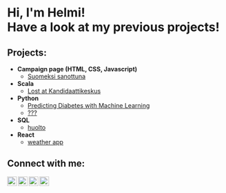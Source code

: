 <h1>Hi, I'm Helmi! <br/> Have a look at my previous projects!</h1>

<h2>Projects:</h2>

- <b>Campaign page (HTML, CSS, Javascript)</b>
  - [Suomeksi sanottuna](https://github.com/helmitee/SuomeksiSanottuna)
- <b>Scala</b>
  - [Lost at Kandidaattikeskus](https://github.com/joshmadakor1/4chan-Image-Analysis-Middleware-C964)
- <b>Python</b>
  - [Predicting Diabetes with Machine Learning](https://github.com/joshmadakor1/Sentinel-Lab)
  - [???](https://github.com/joshmadakor1/Jwipe.PowerShell)
- <b>SQL</b>
  - [huolto](https://github.com/joshmadakor1/EncrypterPOC)
- <b>React</b>
  - [weather app](https://github.com/joshmadakor1/EncrypterPOC)




<h2>Connect with me:</h2>

[<img align="left" alt="JoshMadakor | YouTube" width="22px" src="https://cdn.jsdelivr.net/npm/simple-icons@v3/icons/youtube.svg" />][youtube]
[<img align="left" alt="JoshMadakor | Twitter" width="22px" src="https://cdn.jsdelivr.net/npm/simple-icons@v3/icons/twitter.svg" />][twitter]
[<img align="left" alt="JoshMadakor | LinkedIn" width="22px" src="https://cdn.jsdelivr.net/npm/simple-icons@v3/icons/linkedin.svg" />][linkedin]
[<img align="left" alt="JoshMadakor | Instagram" width="22px" src="https://cdn.jsdelivr.net/npm/simple-icons@v3/icons/instagram.svg" />][instagram]

[twitter]: https://twitter.com/joshmadakor
[youtube]: https://www.youtube.com/c/joshmadakor
[instagram]: https://www.instagram.com/joshmadakor/
[linkedin]: https://linkedin.com/in/joshmadakor

<!--
**joshmadakor1/joshmadakor1** is a ✨ _special_ ✨ repository because its `README.md` (this file) appears on your GitHub profile.

Here are some ideas to get you started:

- 🔭 I’m currently working on ...
- 🌱 I’m currently learning ...
- 👯 I’m looking to collaborate on ...
- 🤔 I’m looking for help with ...
- 💬 Ask me about ...
- 📫 How to reach me: ...
- 😄 Pronouns: ...
- ⚡ Fun fact: ...
-->
